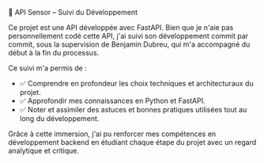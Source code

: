 🚀 API Sensor – Suivi du Développement

Ce projet est une API développée avec FastAPI. Bien que je n'aie pas personnellement codé cette API, j'ai suivi son développement commit par commit, sous la supervision de Benjamin Dubreu, qui m'a accompagné du début à la fin du processus.

Ce suivi m'a permis de :  
- ✅ Comprendre en profondeur les choix techniques et architecturaux du projet.  
- ✅ Approfondir mes connaissances en Python et FastAPI.  
- ✅ Noter et assimiler des astuces et bonnes pratiques utilisées tout au long du développement.  

Grâce à cette immersion, j'ai pu renforcer mes compétences en développement backend en étudiant chaque étape du projet avec un regard analytique et critique.
